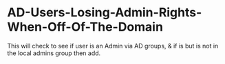 # AD-Users-Losing-Admin-Rights-When-Off-Of-The-Domain
This will check to see if user is an Admin via AD groups, &amp; if is but is not in the local admins group then add.
